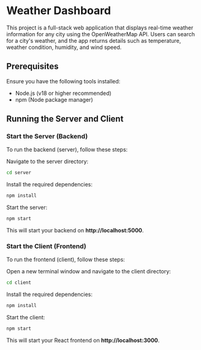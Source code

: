 # Weather Dashboard

This project is a full-stack web application that displays real-time weather information for any city using the OpenWeatherMap API. Users can search for a city's weather, and the app returns details such as temperature, weather condition, humidity, and wind speed.

## Prerequisites

Ensure you have the following tools installed:
- Node.js (v18 or higher recommended)
- npm (Node package manager)

## Running the Server and Client

### Start the Server (Backend)

To run the backend (server), follow these steps:

Navigate to the server directory:

```bash
cd server
```

Install the required dependencies:

```bash
npm install
```

Start the server:

```bash
npm start
```

This will start your backend on **http://localhost:5000**.

### Start the Client (Frontend)

To run the frontend (client), follow these steps:

Open a new terminal window and navigate to the client directory:

```bash
cd client
```

Install the required dependencies:

```bash
npm install
```

Start the client:

```bash
npm start
```

This will start your React frontend on **http://localhost:3000**.
